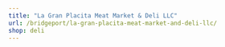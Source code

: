 ```yaml
---
title: "La Gran Placita Meat Market & Deli LLC"
url: /bridgeport/la-gran-placita-meat-market-and-deli-llc/
shop: deli
---
```

